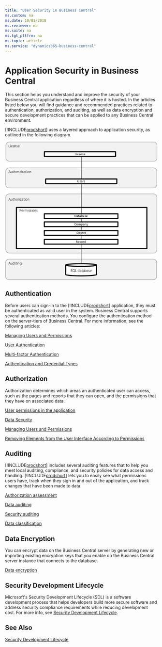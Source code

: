 ```yaml
---
title: "User Security in Business Central"
ms.custom: na
ms.date: 10/01/2018
ms.reviewer: na
ms.suite: na
ms.tgt_pltfrm: na
ms.topic: article
ms.service: "dynamics365-business-central"
---
```


# Application Security in Business Central

This section helps you understand and improve the security of your Business Central application regardless of where it is hosted.  In the articles listed below you will find guidance and recommended practices related to authentication, authorization, and auditing, as well as data encryption and secure development practices that can be applied to any Business Central environment.

[!INCLUDE[prodshort](../developer/includes/prodshort.md)] uses a layered approach to application security, as outlined in the following diagram.

![Security overview](../developer/media/security-overview.png "Security overview")

## Authentication

Before users can sign-in to the [!INCLUDE[prodshort](../developer/includes/prodshort.md)] application, they must be authenticated as valid user in the system. Business Central supports several authentication methods. You configure the authentication method on the server-tiers of Business Central. For more information, see the following articles:


[Managing Users and Permissions](https://docs.microsoft.com/en-us/dynamics365/business-central/ui-how-users-permissions)

[User Authentication](https://docs.microsoft.com/en-us/dynamics365/business-central/dev-itpro/security/user-security#user-authentication)  

[Multi-factor Authentication](../administration/nultifactor-authentication.md)
 
[Authentication and Credential Types](../administration/users-credential-types.md) <!-- remove link-->

## Authorization

Authorization determines which areas an authenticated user can access, such as the pages and reports that they can open, and the permissions that they have on associated data.

[User permissions in the application](user-security.md#user-permissions-in-the-application)

[Data Security](data-security.md?tabs=database-level)

[Managing Users and Permissions](https://docs.microsoft.com/en-us/dynamics365/business-central/ui-how-users-permissions)

[Removing Elements from the User Interface According to Permissions](../administration/hide-ui-elements.md)  

## Auditing

[!INCLUDE[prodshort](../developer/includes/prodshort.md)] includes several auditing features that to help you meet local auditing, compliance, and security policies for data access and handling. [!INCLUDE[prodshort](../developer/includes/prodshort.md)] lets you to easily see what permissions users have, track when they sign in and out of the application, and track changes that have been made to data.  

[Authorization assessment](https://docs.microsoft.com/en-us/dynamics365/business-central/ui-how-users-permissions#to-get-an-overview-of-a-users-permissions)
  
[Data auditing](https://docs.microsoft.com/en-us/dynamics365/business-central/across-log-changes)
  
[Security auditing](security-auditing.md)

[Data classification](https://docs.microsoft.com/en-us/dynamics365/business-central/admin-classifying-data-sensitivity)
  
## Data Encryption

You can encrypt data on the Business Central server by generating new or importing existing encryption keys that you enable on the Business Central server instance that connects to the database.

[Data encryption](https://docs.microsoft.com/en-us/dynamics365/business-central/admin-manage-data-encryption)  

## Security Development Lifecycle

Microsoft's Security Development Lifecycle (SDL) is a software development process that helps developers build more secure software and address security compliance requirements while reducing development cost. For more info, see 
[Security Development Lifecycle](https://www.microsoft.com/en-us/sdl).  

## See Also  

[Security Development Lifecycle](https://www.microsoft.com/en-us/sdl)  